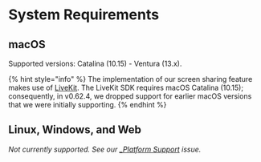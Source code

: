 # System Requirements

## macOS

Supported versions: Catalina (10.15) - Ventura (13.x).

{% hint style="info" %}
The implementation of our screen sharing feature makes use of [LiveKit](https://livekit.io). The LiveKit SDK requires macOS Catalina (10.15); consequently, in v0.62.4, we dropped support for earlier macOS versions that we were initially supporting.
{% endhint %}

## Linux, Windows, and Web

_Not currently supported. See our [_Platform Support](https://github.com/zed-industries/community/issues/174) issue._
